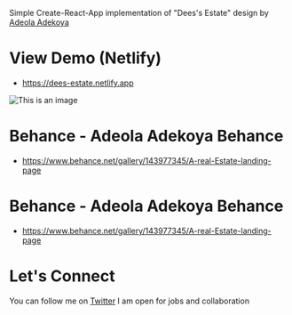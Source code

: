 
Simple Create-React-App implementation of "Dees's Estate" design by [Adeola Adekoya](https://twitter.com/hardeahorla_)
# View Demo (Netlify) 
- https://dees-estate.netlify.app

![This is an image](https://github.com/iamifechi/DeesEstate/tree/main/src/assets/images/dees-estate-live.png)

# Behance - Adeola Adekoya Behance 
- https://www.behance.net/gallery/143977345/A-real-Estate-landing-page

# Behance - Adeola Adekoya Behance 
- https://www.behance.net/gallery/143977345/A-real-Estate-landing-page

# Let's Connect
You can follow me on [Twitter](https://twitter.com/iam_ifechi)
I am open for jobs and collaboration
